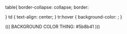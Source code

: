 table{
    border-collapse: collapse;
    border:
    
}
td {
    text-align: center;
}
tr:hover {
    background-color: ;
}


((( BACKGROUND COLOR THING: #5b8b41 )))
